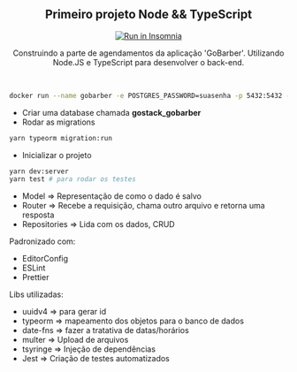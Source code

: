 <h2 align="center">Primeiro projeto Node && TypeScript</h2>

<p align="center">
<a href="https://insomnia.rest/run/?label=&uri=https%3A%2F%2Fgithub.com%2Fmiroswd%2FfirstProject%2Fblob%2Fmaster%2Fassets%2Froutes-gostack-gobarber.json" target="_blank"><img src="https://insomnia.rest/images/run.svg" alt="Run in Insomnia"></a>
</p>

<p align="center">Construindo a parte de agendamentos da aplicação 'GoBarber'. Utilizando Node.JS e TypeScript para desenvolver o back-end.</p>

</br>

```bash
docker run --name gobarber -e POSTGRES_PASSWORD=suasenha -p 5432:5432 -d postgres # Caso a porta 5432 esteja ocupada, modificar de 5432:5432 para 5433:5432
```

- Criar uma database chamada <b>gostack_gobarber</b> 
- Rodar as migrations

```bash
yarn typeorm migration:run
```

- Inicializar o projeto

```bash
yarn dev:server
yarn test # para rodar os testes
```

* Model => Representação de como o dado é salvo
* Router => Recebe a requisição, chama outro arquivo e retorna uma resposta
* Repositories => Lida com os dados, CRUD


Padronizado com:
* EditorConfig
* ESLint
* Prettier

Libs utilizadas:
* uuidv4 => para gerar id
* typeorm => mapeamento dos objetos para o banco de dados
* date-fns => fazer a tratativa de datas/horários
* multer => Upload de arquivos
* tsyringe => Injeção de dependências
* Jest => Criação de testes automatizados
